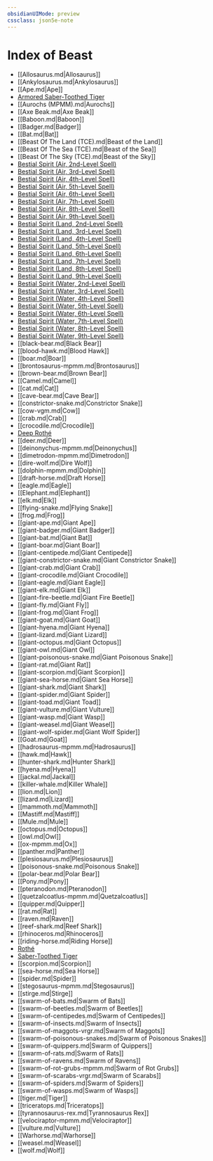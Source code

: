 ```yaml
---
obsidianUIMode: preview
cssclass: json5e-note
---
```

# Index of Beast

- [[Allosaurus.md\|Allosaurus]]
- [[Ankylosaurus.md\|Ankylosaurus]]
- [[Ape.md\|Ape]]
- [Armored Saber-Toothed Tiger](armored-saber-toothed-tiger-cos.md)
- [[Aurochs (MPMM).md\|Aurochs]]
- [[Axe Beak.md\|Axe Beak]]
- [[Baboon.md\|Baboon]]
- [[Badger.md\|Badger]]
- [[Bat.md\|Bat]]
- [[Beast Of The Land (TCE).md\|Beast of the Land]]
- [[Beast Of The Sea (TCE).md\|Beast of the Sea]]
- [[Beast Of The Sky (TCE).md\|Beast of the Sky]]
- [Bestial Spirit (Air, 2nd-Level Spell)](bestial-spirit-air-2nd-level-spell-tce.md)
- [Bestial Spirit (Air, 3rd-Level Spell)](bestial-spirit-air-3rd-level-spell-tce.md)
- [Bestial Spirit (Air, 4th-Level Spell)](bestial-spirit-air-4th-level-spell-tce.md)
- [Bestial Spirit (Air, 5th-Level Spell)](bestial-spirit-air-5th-level-spell-tce.md)
- [Bestial Spirit (Air, 6th-Level Spell)](bestial-spirit-air-6th-level-spell-tce.md)
- [Bestial Spirit (Air, 7th-Level Spell)](bestial-spirit-air-7th-level-spell-tce.md)
- [Bestial Spirit (Air, 8th-Level Spell)](bestial-spirit-air-8th-level-spell-tce.md)
- [Bestial Spirit (Air, 9th-Level Spell)](bestial-spirit-air-9th-level-spell-tce.md)
- [Bestial Spirit (Land, 2nd-Level Spell)](bestial-spirit-land-2nd-level-spell-tce.md)
- [Bestial Spirit (Land, 3rd-Level Spell)](bestial-spirit-land-3rd-level-spell-tce.md)
- [Bestial Spirit (Land, 4th-Level Spell)](bestial-spirit-land-4th-level-spell-tce.md)
- [Bestial Spirit (Land, 5th-Level Spell)](bestial-spirit-land-5th-level-spell-tce.md)
- [Bestial Spirit (Land, 6th-Level Spell)](bestial-spirit-land-6th-level-spell-tce.md)
- [Bestial Spirit (Land, 7th-Level Spell)](bestial-spirit-land-7th-level-spell-tce.md)
- [Bestial Spirit (Land, 8th-Level Spell)](bestial-spirit-land-8th-level-spell-tce.md)
- [Bestial Spirit (Land, 9th-Level Spell)](bestial-spirit-land-9th-level-spell-tce.md)
- [Bestial Spirit (Water, 2nd-Level Spell)](bestial-spirit-water-2nd-level-spell-tce.md)
- [Bestial Spirit (Water, 3rd-Level Spell)](bestial-spirit-water-3rd-level-spell-tce.md)
- [Bestial Spirit (Water, 4th-Level Spell)](bestial-spirit-water-4th-level-spell-tce.md)
- [Bestial Spirit (Water, 5th-Level Spell)](bestial-spirit-water-5th-level-spell-tce.md)
- [Bestial Spirit (Water, 6th-Level Spell)](bestial-spirit-water-6th-level-spell-tce.md)
- [Bestial Spirit (Water, 7th-Level Spell)](bestial-spirit-water-7th-level-spell-tce.md)
- [Bestial Spirit (Water, 8th-Level Spell)](bestial-spirit-water-8th-level-spell-tce.md)
- [Bestial Spirit (Water, 9th-Level Spell)](bestial-spirit-water-9th-level-spell-tce.md)
- [[black-bear.md\|Black Bear]]
- [[blood-hawk.md\|Blood Hawk]]
- [[boar.md\|Boar]]
- [[brontosaurus-mpmm.md\|Brontosaurus]]
- [[brown-bear.md\|Brown Bear]]
- [[Camel.md\|Camel]]
- [[cat.md\|Cat]]
- [[cave-bear.md\|Cave Bear]]
- [[constrictor-snake.md\|Constrictor Snake]]
- [[cow-vgm.md\|Cow]]
- [[crab.md\|Crab]]
- [[crocodile.md\|Crocodile]]
- [Deep Rothé](deep-rothe-mpmm.md)
- [[deer.md\|Deer]]
- [[deinonychus-mpmm.md\|Deinonychus]]
- [[dimetrodon-mpmm.md\|Dimetrodon]]
- [[dire-wolf.md\|Dire Wolf]]
- [[dolphin-mpmm.md\|Dolphin]]
- [[draft-horse.md\|Draft Horse]]
- [[eagle.md\|Eagle]]
- [[Elephant.md\|Elephant]]
- [[elk.md\|Elk]]
- [[flying-snake.md\|Flying Snake]]
- [[frog.md\|Frog]]
- [[giant-ape.md\|Giant Ape]]
- [[giant-badger.md\|Giant Badger]]
- [[giant-bat.md\|Giant Bat]]
- [[giant-boar.md\|Giant Boar]]
- [[giant-centipede.md\|Giant Centipede]]
- [[giant-constrictor-snake.md\|Giant Constrictor Snake]]
- [[giant-crab.md\|Giant Crab]]
- [[giant-crocodile.md\|Giant Crocodile]]
- [[giant-eagle.md\|Giant Eagle]]
- [[giant-elk.md\|Giant Elk]]
- [[giant-fire-beetle.md\|Giant Fire Beetle]]
- [[giant-fly.md\|Giant Fly]]
- [[giant-frog.md\|Giant Frog]]
- [[giant-goat.md\|Giant Goat]]
- [[giant-hyena.md\|Giant Hyena]]
- [[giant-lizard.md\|Giant Lizard]]
- [[giant-octopus.md\|Giant Octopus]]
- [[giant-owl.md\|Giant Owl]]
- [[giant-poisonous-snake.md\|Giant Poisonous Snake]]
- [[giant-rat.md\|Giant Rat]]
- [[giant-scorpion.md\|Giant Scorpion]]
- [[giant-sea-horse.md\|Giant Sea Horse]]
- [[giant-shark.md\|Giant Shark]]
- [[giant-spider.md\|Giant Spider]]
- [[giant-toad.md\|Giant Toad]]
- [[giant-vulture.md\|Giant Vulture]]
- [[giant-wasp.md\|Giant Wasp]]
- [[giant-weasel.md\|Giant Weasel]]
- [[giant-wolf-spider.md\|Giant Wolf Spider]]
- [[Goat.md\|Goat]]
- [[hadrosaurus-mpmm.md\|Hadrosaurus]]
- [[hawk.md\|Hawk]]
- [[hunter-shark.md\|Hunter Shark]]
- [[hyena.md\|Hyena]]
- [[jackal.md\|Jackal]]
- [[killer-whale.md\|Killer Whale]]
- [[lion.md\|Lion]]
- [[lizard.md\|Lizard]]
- [[mammoth.md\|Mammoth]]
- [[Mastiff.md\|Mastiff]]
- [[Mule.md\|Mule]]
- [[octopus.md\|Octopus]]
- [[owl.md\|Owl]]
- [[ox-mpmm.md\|Ox]]
- [[panther.md\|Panther]]
- [[plesiosaurus.md\|Plesiosaurus]]
- [[poisonous-snake.md\|Poisonous Snake]]
- [[polar-bear.md\|Polar Bear]]
- [[Pony.md\|Pony]]
- [[pteranodon.md\|Pteranodon]]
- [[quetzalcoatlus-mpmm.md\|Quetzalcoatlus]]
- [[quipper.md\|Quipper]]
- [[rat.md\|Rat]]
- [[raven.md\|Raven]]
- [[reef-shark.md\|Reef Shark]]
- [[rhinoceros.md\|Rhinoceros]]
- [[riding-horse.md\|Riding Horse]]
- [Rothé](rothe-vgm.md)
- [Saber-Toothed Tiger](saber-toothed-tiger.md)
- [[scorpion.md\|Scorpion]]
- [[sea-horse.md\|Sea Horse]]
- [[spider.md\|Spider]]
- [[stegosaurus-mpmm.md\|Stegosaurus]]
- [[stirge.md\|Stirge]]
- [[swarm-of-bats.md\|Swarm of Bats]]
- [[swarm-of-beetles.md\|Swarm of Beetles]]
- [[swarm-of-centipedes.md\|Swarm of Centipedes]]
- [[swarm-of-insects.md\|Swarm of Insects]]
- [[swarm-of-maggots-vrgr.md\|Swarm of Maggots]]
- [[swarm-of-poisonous-snakes.md\|Swarm of Poisonous Snakes]]
- [[swarm-of-quippers.md\|Swarm of Quippers]]
- [[swarm-of-rats.md\|Swarm of Rats]]
- [[swarm-of-ravens.md\|Swarm of Ravens]]
- [[swarm-of-rot-grubs-mpmm.md\|Swarm of Rot Grubs]]
- [[swarm-of-scarabs-vrgr.md\|Swarm of Scarabs]]
- [[swarm-of-spiders.md\|Swarm of Spiders]]
- [[swarm-of-wasps.md\|Swarm of Wasps]]
- [[tiger.md\|Tiger]]
- [[triceratops.md\|Triceratops]]
- [[tyrannosaurus-rex.md\|Tyrannosaurus Rex]]
- [[velociraptor-mpmm.md\|Velociraptor]]
- [[vulture.md\|Vulture]]
- [[Warhorse.md\|Warhorse]]
- [[weasel.md\|Weasel]]
- [[wolf.md\|Wolf]]
